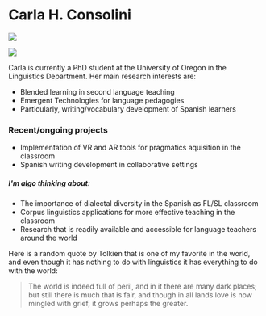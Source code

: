 # Carla H. Consolini

![](https://i.imgur.com/9fdn7VC.png?2)

[![](https://i.imgur.com/MXPTuwT.png?1)](https://www.linkedin.com/in/carla-h-consolini/)

Carla is currently a PhD student at the University of Oregon in the Linguistics Department. Her main research interests are:

  - Blended learning in second language teaching
  - Emergent Technologies for language pedagogies
  - Particularly, writing/vocabulary development of Spanish learners

### Recent/ongoing projects

  - Implementation of VR and AR tools for pragmatics aquisition in the classroom
  - Spanish writing development in collaborative settings


##### I'm algo thinking about:
  - The importance of dialectal diversity in the Spanish as FL/SL classroom
  - Corpus linguistics applications for more effective teaching in the classroom 
  - Research that is readily available and accessible for language teachers around the world

Here is a random quote by Tolkien that is one of my favorite in the world, and even though it has nothing to do with linguistics it has everything to do with the world:

>The world is indeed full of peril, and in it there are many dark places; but still there is much that is fair, and though in all lands love is now mingled with grief, it grows perhaps the greater.
